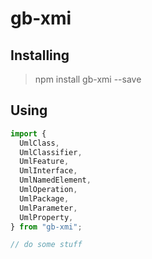 # gb-xmi

##  Installing

> npm install gb-xmi --save

## Using

```ts
import {
  UmlClass,
  UmlClassifier,
  UmlFeature,
  UmlInterface,
  UmlNamedElement,
  UmlOperation,
  UmlPackage,
  UmlParameter,
  UmlProperty,
} from "gb-xmi";

// do some stuff
```
